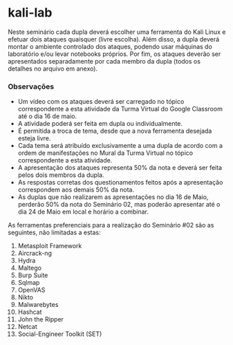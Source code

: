 # kali-lab

Neste seminário cada dupla deverá escolher uma ferramenta do Kali Linux e efetuar dois ataques quaisquer (livre escolha). Além disso, a dupla deverá montar o ambiente controlado dos ataques, podendo usar máquinas do laboratório e/ou levar notebooks próprios. Por fim, os ataques deverão ser apresentados separadamente por cada membro da dupla (todos os detalhes no arquivo em anexo).

### Observações

- Um vídeo com os ataques deverá ser carregado no tópico correspondente a esta atividade da Turma Virtual do Google Classroom até o dia 16 de maio.
- A atividade poderá ser feita em dupla ou individualmente.
- É permitida a troca de tema, desde que a nova ferramenta desejada esteja livre.
- Cada tema será atribuído exclusivamente a uma dupla de acordo com a ordem de manifestações no Mural da Turma Virtual no tópico correspondente a esta atividade.
- A apresentação dos ataques representa 50% da nota e deverá ser feita pelos dois membros da dupla.
- As respostas corretas dos questionamentos feitos após a apresentação correspondem aos demais 50% da nota.
- As duplas que não realizarem as apresentações no dia 16 de Maio, perderão 50% da nota do Seminário 02, mas poderão apresentar até o dia 24 de Maio em local e horário a combinar.

As ferramentas preferenciais para a realização do Seminário #02 são as seguintes, não limitadas a estas:

1) Metasploit Framework
2) Aircrack-ng
3) Hydra
4) Maltego
5) Burp Suite
6) Sqlmap
7) OpenVAS
8) Nikto
9) Malwarebytes
10) Hashcat
11) John the Ripper
12) Netcat
13) Social-Engineer Toolkit (SET)

